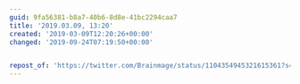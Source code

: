 ```yaml
---
guid: 9fa56381-b8a7-40b6-8d8e-41bc2294caa7
title: '2019.03.09, 13:20'
created: '2019-03-09T12:20:26+00:00'
changed: '2019-09-24T07:19:50+00:00'


repost_of: 'https://twitter.com/Brainmage/status/1104354945321615361?s=19'
---
```


